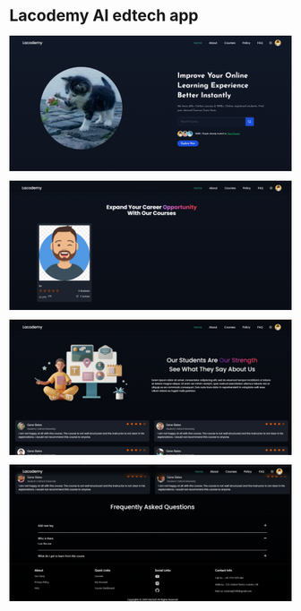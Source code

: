 # Lacodemy AI edtech app

![alt text](image.png)

![alt text](image-1.png)

![alt text](image-2.png)

![alt text](image-3.png)

